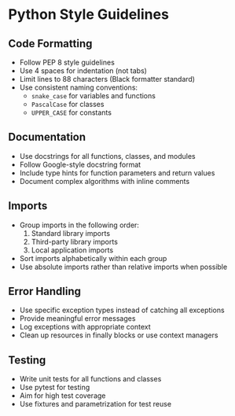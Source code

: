 # Python Style Guidelines

## Code Formatting
- Follow PEP 8 style guidelines
- Use 4 spaces for indentation (not tabs)
- Limit lines to 88 characters (Black formatter standard)
- Use consistent naming conventions:
  - `snake_case` for variables and functions
  - `PascalCase` for classes
  - `UPPER_CASE` for constants

## Documentation
- Use docstrings for all functions, classes, and modules
- Follow Google-style docstring format
- Include type hints for function parameters and return values
- Document complex algorithms with inline comments

## Imports
- Group imports in the following order:
  1. Standard library imports
  2. Third-party library imports
  3. Local application imports
- Sort imports alphabetically within each group
- Use absolute imports rather than relative imports when possible

## Error Handling
- Use specific exception types instead of catching all exceptions
- Provide meaningful error messages
- Log exceptions with appropriate context
- Clean up resources in finally blocks or use context managers

## Testing
- Write unit tests for all functions and classes
- Use pytest for testing
- Aim for high test coverage
- Use fixtures and parametrization for test reuse 